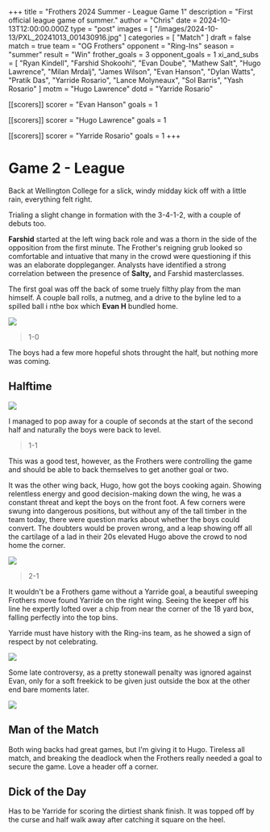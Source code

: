 +++
title = "Frothers 2024 Summer - League Game 1"
description = "First official league game of summer."
author = "Chris"
date = 2024-10-13T12:00:00.000Z
type = "post"
images = [ "/images/2024-10-13/PXL_20241013_001430916.jpg" ]
categories = [ "Match" ]
draft = false
match = true
team = "OG Frothers"
opponent = "Ring-Ins"
season = "summer"
result = "Win"
frother_goals = 3
opponent_goals = 1
xi_and_subs = [
  "Ryan Kindell",
  "Farshid Shokoohi",
  "Evan Doube",
  "Mathew Salt",
  "Hugo Lawrence",
  "Milan Mrdalj",
  "James Wilson",
  "Evan Hanson",
  "Dylan Watts",
  "Pratik Das",
  "Yarride Rosario",
  "Lance Molyneaux",
  "Sol Barris",
  "Yash Rosario"
]
motm = "Hugo Lawrence"
dotd = "Yarride Rosario"

[[scorers]]
scorer = "Evan Hanson"
goals = 1

[[scorers]]
scorer = "Hugo Lawrence"
goals = 1

[[scorers]]
scorer = "Yarride Rosario"
goals = 1
+++

# Game 2 - League

Back at Wellington College for a slick, windy midday kick off with a little rain, everything felt right.

Trialing a slight change in formation with the 3-4-1-2, with a couple of debuts too.

**Farshid** started at the left wing back role and was a thorn in the side of the opposition from the first minute. The Frother's reigning grub looked so comfortable and intuative that many in the crowd were questioning if this was an elaborate doppleganger. Analysts have identified a strong correlation between the presence of **Salty,** and Farshid masterclasses.

The first goal was off the back of some truely filthy play from the man himself. A couple ball rolls, a nutmeg, and a drive to the byline led to a spilled ball i nthe box which **Evan H** bundled home.

![](/farsh-evan.jpg)

> 1-0

The boys had a few more hopeful shots throught the half, but nothing more was coming.

## Halftime

![](/images/2024-10-13/halftime.jpg)

I managed to pop away for a couple of seconds at the start of the second half and naturally the boys were back to level.

> 1-1

This was a good test, however, as the Frothers were controlling the game and should be able to back themselves to get another goal or two.

It was the other wing back, Hugo, how got the boys cooking again. Showing relentless energy and good decision-making down the wing, he was a constant threat and kept the boys on the front foot. A few corners were swung into dangerous positions, but without any of the tall timber in the team today, there were question marks about whether the boys could convert. The doubters would be proven wrong, and a leap showing off all the cartilage of a lad in their 20s elevated Hugo above the crowd to nod home the corner.

![](/images/2024-10-13/hugo-goal.jpg)

> 2-1

It wouldn't be a Frothers game without a Yarride goal, a beautiful sweeping Frothers move found Yarride on the right wing. Seeing the keeper off his line he expertly lofted over a chip from near the corner of the 18 yard box, falling perfectly into the top bins.

Yarride must have history with the Ring-ins team, as he showed a sign of respect by not celebrating.

![](/images/2024-10-13/top-10-respect.jpg)

Some late controversy, as a pretty stonewall penalty was ignored against Evan, only for a soft freekick to be given just outside the box at the other end bare moments later.

![](/images/2024-10-13/even-epn-2.jpg)

## Man of the Match

Both wing backs had great games, but I'm giving it to Hugo. Tireless all match, and breaking the deadlock when the Frothers really needed a goal to secure the game. Love a header off a corner.

## Dick of the Day

Has to be Yarride for scoring the dirtiest shank finish. It was topped off by the curse and half walk away after catching it square on the heel.

